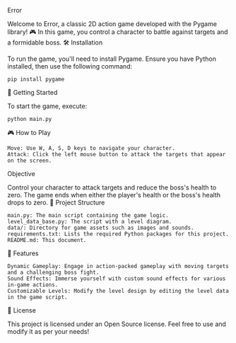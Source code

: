 Error

Welcome to Error, a classic 2D action game developed with the Pygame library! 🎮 In this game, you control a character to battle against targets and a formidable boss.
🛠️ Installation

To run the game, you'll need to install Pygame. Ensure you have Python installed, then use the following command:

    pip install pygame

🚀 Getting Started

To start the game, execute:

    python main.py

🎮 How to Play

    Move: Use W, A, S, D keys to navigate your character.
    Attack: Click the left mouse button to attack the targets that appear on the screen.

Objective

Control your character to attack targets and reduce the boss's health to zero. The game ends when either the player's health or the boss's health drops to zero.
📁 Project Structure

    main.py: The main script containing the game logic.
    level_data_base.py: The script with a level diagram. 
    data/: Directory for game assets such as images and sounds.
    requirements.txt: Lists the required Python packages for this project.
    README.md: This document.

🧩 Features

    Dynamic Gameplay: Engage in action-packed gameplay with moving targets and a challenging boss fight.
    Sound Effects: Immerse yourself with custom sound effects for various in-game actions.
    Customizable Levels: Modify the level design by editing the level data in the game script.

📜 License

This project is licensed under an Open Source license. Feel free to use and modify it as per your needs!
